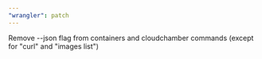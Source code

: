 ```yaml
---
"wrangler": patch
---
```


Remove --json flag from containers and cloudchamber commands (except for "curl" and "images list")
